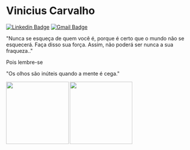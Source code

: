 # Vinicius Carvalho

[![Linkedin Badge](https://img.shields.io/badge/-Linkedin-000?style=flat-square&logo=Linkedin&logoColor=white&link=https://www.linkedin.com/in/vin%C3%ADcius-carvalho-148b15189/)](https://www.linkedin.com/in/vin%C3%ADcius-carvalho-148b15189/)
[![Gmail Badge](https://img.shields.io/badge/-Gmail-000?style=flat-square&logo=Gmail&logoColor=white&link=mailto:carvalho.viniciusluiz@gmail.com)](mailto:carvalho.viniciusluiz@gmail.com)

"Nunca se esqueça de quem você é, porque é certo que o mundo não se esquecerá. Faça disso sua força. Assim, não poderá ser nunca a sua fraqueza.."

Pois lembre-se

"Os olhos são inúteis quando a mente é cega."

<p align="center">
<a href="https://github.com/carvalhoviniciusluiz">
<img height="170em" align="left" src="https://github-readme-stats.vercel.app/api/top-langs/?username=carvalhoviniciusluiz&layout=compact" />
<img height="170em" align="left" src="https://github-readme-stats.vercel.app/api?username=carvalhoviniciusluiz&show_icons=true" />
</a>
</p>
